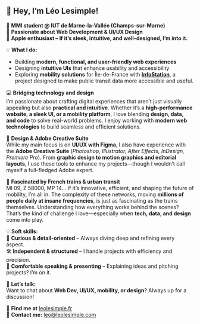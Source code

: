 ## 👋 Hey, I’m **Léo Lesimple**!  

🚀 **MMI student @ IUT de Marne-la-Vallée (Champs-sur-Marne)**  
🎨 **Passionate about Web Development & UI/UX Design**  
🍏 **Apple enthusiast – If it’s sleek, intuitive, and well-designed, I’m into it.**  

💡 **What I do:**  
- Building **modern, functional, and user-friendly web experiences**  
- Designing **intuitive UIs** that enhance usability and accessibility  
- Exploring **mobility solutions** for Île-de-France with **[InfoStation](https://infostation.fr)**, a project designed to make public transit data more accessible and useful.  

💻 **Bridging technology and design**  
I’m passionate about crafting digital experiences that aren’t just visually appealing but also **practical and intuitive**. Whether it’s a **high-performance website, a sleek UI, or a mobility platform**, I love blending **design, data, and code** to solve real-world problems. I enjoy working with **modern web technologies** to build seamless and efficient solutions.  

🎨 **Design & Adobe Creative Suite**  
While my main focus is on **UI/UX with Figma**, I also have experience with the **Adobe Creative Suite** (*Photoshop, Illustrator, After Effects, InDesign, Premiere Pro*). From **graphic design to motion graphics and editorial layouts**, I use these tools to enhance my projects—though I wouldn’t call myself a full-fledged Adobe expert.  

🚆 **Fascinated by French trains & urban transit**  
MI 09, Z 58000, MP 14… If it’s innovative, efficient, and shaping the future of mobility, I’m all in. The complexity of these networks, moving **millions of people daily at insane frequencies**, is just as fascinating as the trains themselves. Understanding how everything works behind the scenes? That’s the kind of challenge I love—especially when **tech, data, and design** come into play.  

💡 **Soft skills:**  
💭 **Curious & detail-oriented** – Always diving deep and refining every aspect.  
🛠️ **Independent & structured** – I handle projects with efficiency and precision.  
🎤 **Comfortable speaking & presenting** – Explaining ideas and pitching projects? I’m on it.  

💬 **Let’s talk:**  
Want to chat about **Web Dev, UI/UX, mobility, or design**? Always up for a discussion!  

🔗 **Find me at** [leolesimple.fr](https://leolesimple.fr)  
📩 **Contact me:** [leo@leolesimple.com](mailto:leo@leolesimple.com)  
